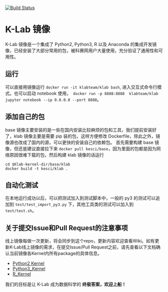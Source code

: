 [![Build Status](https://travis-ci.org/Kesci/klab-kernel.svg?branch=master)](https://travis-ci.org/Kesci/klab-kernel)

# K-Lab 镜像

K-Lab 镜像是一个集成了 Python2, Python3, R 以及 Anaconda 的集成开发镜像，已经安装了大部分常用的包，被科赛网用户大量使用，充分验证了通用性和可用性。

## 运行

可以直接用镜像运行 `docker run -it klabteam/klab bash`, 进入交互式命令行模式。也可以启动 notebook 使用，` docker run -p 8888:8888  klabteam/klab jupyter notebook --ip 0.0.0.0 --port 8888`。

## 添加自己的包

base 镜像主要安装的是一些在国内安装比较麻烦的包和工具，我们提前安装好了，klab 镜像主要是需要 pip 装的包，这样方便修改 Dockerfile，除此之外，镜像源也改成了国内的源，可以更快的安装自己的依赖包。
首先需要构建 base 镜像，但还是建议直接拉下来 `docker pull kesci/base`，因为里面的包都是因为网络原因很难下载的包，然后构建 klab 镜像的话运行
```
cd $Klab-kernel-dir/base/klab
docker build -t kesci/klab .
```

## 自动化测试

在本地运行成功以后，可以把测试加入到测试脚本中，一般的 py3 的测试可以追加到 `test/test_import_py3.py` 下，其他工具类的测试可以加入到 `test/test.sh`。

## 关于提交Issue和Pull Request的注意事项

线上镜像每做一次更新，将会同步到这个repo，更新内容欢迎查看Wiki。如有更新K-Lab线上镜像的需求，在提交Issue/Pull Request之前，请先查看以下文档确认当前镜像各Kernel内所有package的具体信息。

* [Python2 Kernel](/package_info/Py2_Kernel.md)
* [Python3_Kernel](/package_info/Py3_Kernel.md)
* [R_Kernel](/package_info/R_Kernel.md)

我们的目标是让 K-Lab 成为数据科学的 **终极答案，欢迎上船！**
